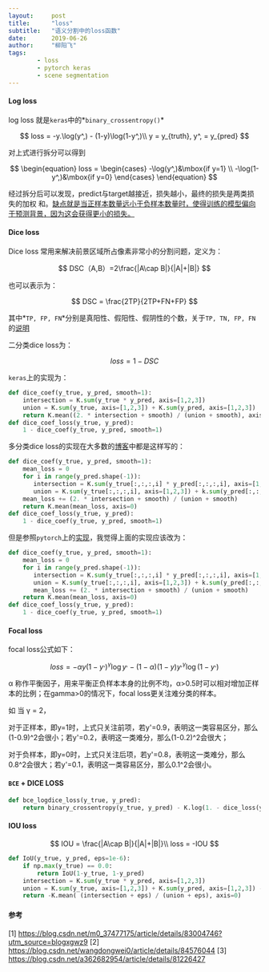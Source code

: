 ```yaml
---
layout:     post
title:      "loss"
subtitle:   "语义分割中的loss函数"
date:       2019-06-26
author:     "柳阳飞"
tags:
        - loss
        - pytorch keras
        - scene segmentation
---
```

#### Log loss

log loss 就是`keras`中的*`binary_crossentropy()`*

$$
loss = -y.\log(y^,) - (1-y)\log(1-y^,)\\
y = y_{truth}, y^, = y_{pred}
$$

对上式进行拆分可以得到

$$
\begin{equation}
loss = 
\begin{cases}
-\log(y^,)&\mbox{if y=1} \\
-\log(1-y^,)&\mbox{if y=0}
\end{cases}
\end{equation}
$$

经过拆分后可以发现，predict与target越接近，损失越小，最终的损失是两类损失的加权  和。<u>缺点就是当正样本数量远小于负样本数量时，使得训练的模型偏向于预测背景，因为这会获得更小的损失。</u>

#### Dice loss

Dice loss 常用来解决前景区域所占像素非常小的分割问题，定义为：

$$
DSC（A,B）=2\frac{|A\cap B|}{|A|+|B|}
$$

也可以表示为：

$$
DSC = \frac{2TP}{2TP+FN+FP}
$$

其中*`TP, FP, FN`*分别是真阳性、假阳性、假阴性的个数，关于`TP, TN, FP, FN`的[说明](http://www.mashangxue123.com/深度学习/2341695462.html)

二分类dice loss为：

$$
loss = 1-DSC
$$

`keras`上的实现为：

```python
def dice_coef(y_true, y_pred, smooth=1):
    intersection = K.sum(y_true * y_pred, axis=[1,2,3])
    union = K.sum(y_true, axis=[1,2,3]) + K.sum(y_pred, axis=[1,2,3])
    return K.mean((2. * intersection + smooth) / (union + smooth), axis=0)
def dice_coef_loss(y_true, y_pred):
	1 - dice_coef(y_true, y_pred, smooth=1)
```

多分类dice loss的实现在大多数的[博客](https://blog.csdn.net/wangdongwei0/article/details/84576044)中都是这样写的：

```python
def dice_coef(y_true, y_pred, smooth=1):
    mean_loss = 0
    for i in range(y_pred.shape(-1)):
       intersection = K.sum(y_true[:,:,:,i] * y_pred[:,:,:,i], axis=[1,2,3])
       union = K.sum(y_true[:,:,:,i], axis=[1,2,3]) + k.sum(y_pred[:,:,:,i],axis=[1,2,3])
    mean_loss += (2. * intersection + smooth) / (union + smooth)
    return K.mean(mean_loss, axis=0)
def dice_coef_loss(y_true, y_pred):
	1 - dice_coef(y_true, y_pred, smooth=1)
```

但是参照`pytorch`上的[实现](https://blog.csdn.net/a362682954/article/details/81226427)，我觉得上面的实现应该改为：

```python
def dice_coef(y_true, y_pred, smooth=1):
    mean_loss = 0
    for i in range(y_pred.shape(-1)):
       intersection = K.sum(y_true[:,:,:,i] * y_pred[:,:,:,i], axis=[1,2,3])
       union = K.sum(y_true[:,:,:,i], axis=[1,2,3]) + k.sum(y_pred[:,:,:,i],axis=[1,2,3])
       mean_loss += (2. * intersection + smooth) / (union + smooth)
    return K.mean(mean_loss, axis=0)
def dice_coef_loss(y_true, y_pred):
	1 - dice_coef(y_true, y_pred, smooth=1)
```

#### Focal loss

focal loss公式如下：

$$
loss = -\alpha y(1-y^,)^\gamma \log y^, - (1-\alpha)(1-y){y^,}^\gamma\log(1-y^,)
$$

α 称作平衡因子，用来平衡正负样本本身的比例不均，α>0.5时可以相对增加正样本的比例；在gamma>0的情况下，focal loss更关注难分类的样本。

如 当 γ = 2，

对于正样本，即y=1时，上式只关注前项，若y'=0.9，表明这一类容易区分，那么(1-0.9)^2会很小；若y'=0.2，表明这一类难分，那么(1-0.2)^2会很大；

对于负样本，即y=0时，上式只关注后项，若y'=0.8，表明这一类难分，那么0.8^2会很大；若y'=0.1，表明这一类容易区分，那么0.1^2会很小。

#### `BCE` + DICE LOSS

```python
def bce_logdice_loss(y_true, y_pred):
    return binary_crossentropy(y_true, y_pred) - K.log(1. - dice_loss(y_true, y_pred))
```

#### IOU loss

$$
IOU = \frac{|A\cap B|}{|A|+|B|}\\
loss = -IOU
$$

```python
def IoU(y_true, y_pred, eps=1e-6):
    if np.max(y_true) == 0.0:
        return IoU(1-y_true, 1-y_pred)
    intersection = K.sum(y_true * y_pred, axis=[1,2,3])
    union = K.sum(y_true, axis=[1,2,3]) + K.sum(y_pred, axis=[1,2,3]) - intersection
    return -K.mean( (intersection + eps) / (union + eps), axis=0)
```

#### 参考

[1] https://blog.csdn.net/m0_37477175/article/details/83004746?utm_source=blogxgwz9
[2] https://blog.csdn.net/wangdongwei0/article/details/84576044
[3] https://blog.csdn.net/a362682954/article/details/81226427
